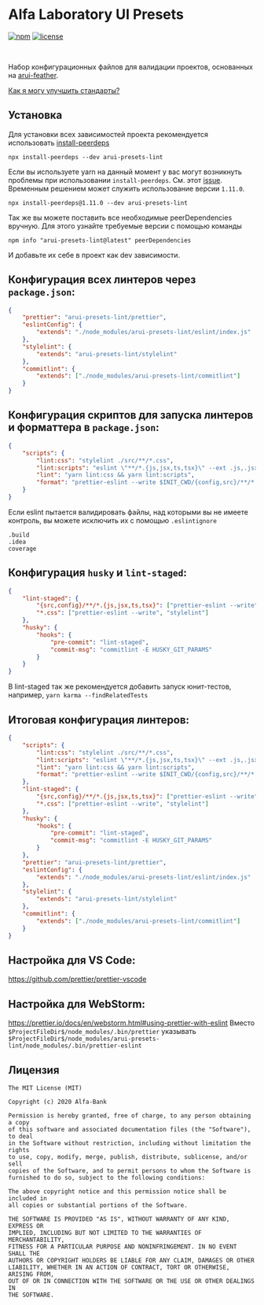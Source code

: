# Alfa Laboratory UI Presets

[![npm][npm-img]][npm]
[![license][license-img]][license]

[license]: https://opensource.org/licenses/MIT
[license-img]: https://img.shields.io/badge/License-MIT-brightgreen.svg
[npm-img]: https://img.shields.io/npm/v/arui-presets-lint.svg
[npm]: https://www.npmjs.org/package/arui-presets-lint
[travis]: https://travis-ci.org/alfa-laboratory/arui-presets-lint?branch=master
[travis-img]: https://img.shields.io/travis/alfa-laboratory/arui-presets-lint/master.svg?label=unix

<br />

Набор конфигурационных файлов для валидации проектов, основанных на [arui-feather](https://github.com/alfa-laboratory/arui-feather).

[Как я могу улучшить стандарты?](./.github/CONTRIBUTING.md)

## Установка
Для установки всех зависимостей проекта рекомендуется использовать [install-peerdeps](https://github.com/nathanhleung/install-peerdeps)

```
npx install-peerdeps --dev arui-presets-lint
```

Если вы используете yarn на данный момент у вас могут возникнуть проблемы при использовании `install-peerdeps`.
См. этот [issue](https://github.com/nathanhleung/install-peerdeps/issues/70). Временным решением может служить использование
версии `1.11.0`.

```
npx install-peerdeps@1.11.0 --dev arui-presets-lint
```

Так же вы можете поставить все необходимые peerDependencies вручную. Для этого узнайте требуемые версии
с помощью команды

```
npm info "arui-presets-lint@latest" peerDependencies
```

И добавьте их себе в проект как dev зависимости.

## Конфигурация всех линтеров через `package.json`:

```json
{
    "prettier": "arui-presets-lint/prettier",
    "eslintConfig": {
        "extends": "./node_modules/arui-presets-lint/eslint/index.js"
    },
    "stylelint": {
        "extends": "arui-presets-lint/stylelint"
    },
    "commitlint": {
        "extends": ["./node_modules/arui-presets-lint/commitlint"]
    }
}
```

## Конфигурация скриптов для запуска линтеров и форматтера в `package.json`:

```json
{
    "scripts": {
        "lint:css": "stylelint ./src/**/*.css",
        "lint:scripts": "eslint \"**/*.{js,jsx,ts,tsx}\" --ext .js,.jsx,.ts,.tsx",
        "lint": "yarn lint:css && yarn lint:scripts",
        "format": "prettier-eslint --write $INIT_CWD/{config,src}/**/*.{ts,tsx,js,jsx,css}"
    }
}
```

Если eslint пытается валидировать файлы, над которыми вы не имеете контроль, вы можете исключить
их с помощью `.eslintignore`

```
.build
.idea
coverage
```

## Конфигурация `husky` и `lint-staged`:

```json
{
    "lint-staged": {
        "{src,config}/**/*.{js,jsx,ts,tsx}": ["prettier-eslint --write", "eslint"],
        "*.css": ["prettier-eslint --write", "stylelint"]
    },
    "husky": {
        "hooks": {
            "pre-commit": "lint-staged",
            "commit-msg": "commitlint -E HUSKY_GIT_PARAMS"
        }
    }
}
```
В lint-staged так же рекомендуется добавить запуск юнит-тестов, например, `yarn karma --findRelatedTests`

## Итоговая конфигурация линтеров:

```json
{
    "scripts": {
        "lint:css": "stylelint ./src/**/*.css",
        "lint:scripts": "eslint \"**/*.{js,jsx,ts,tsx}\" --ext .js,.jsx,.ts,.tsx",
        "lint": "yarn lint:css && yarn lint:scripts",
        "format": "prettier-eslint --write $INIT_CWD/{config,src}/**/*.{ts,tsx,js,jsx,css}"
    },
    "lint-staged": {
        "{src,config}/**/*.{js,jsx,ts,tsx}": ["prettier-eslint --write", "eslint"],
        "*.css": ["prettier-eslint --write", "stylelint"]
    },
    "husky": {
        "hooks": {
            "pre-commit": "lint-staged",
            "commit-msg": "commitlint -E HUSKY_GIT_PARAMS"
        }
    },
    "prettier": "arui-presets-lint/prettier",
    "eslintConfig": {
        "extends": "./node_modules/arui-presets-lint/eslint/index.js"
    },
    "stylelint": {
        "extends": "arui-presets-lint/stylelint"
    },
    "commitlint": {
        "extends": ["./node_modules/arui-presets-lint/commitlint"]
    }
}
```

## Настройка для VS Code:

https://github.com/prettier/prettier-vscode

## Настройка для WebStorm:

https://prettier.io/docs/en/webstorm.html#using-prettier-with-eslint
Вместо `$ProjectFileDir$/node_modules/.bin/prettier` указывать `$ProjectFileDir$/node_modules/arui-presets-lint/node_modules/.bin/prettier-eslint`

## Лицензия

```
The MIT License (MIT)

Copyright (c) 2020 Alfa-Bank

Permission is hereby granted, free of charge, to any person obtaining a copy
of this software and associated documentation files (the "Software"), to deal
in the Software without restriction, including without limitation the rights
to use, copy, modify, merge, publish, distribute, sublicense, and/or sell
copies of the Software, and to permit persons to whom the Software is
furnished to do so, subject to the following conditions:

The above copyright notice and this permission notice shall be included in
all copies or substantial portions of the Software.

THE SOFTWARE IS PROVIDED "AS IS", WITHOUT WARRANTY OF ANY KIND, EXPRESS OR
IMPLIED, INCLUDING BUT NOT LIMITED TO THE WARRANTIES OF MERCHANTABILITY,
FITNESS FOR A PARTICULAR PURPOSE AND NONINFRINGEMENT. IN NO EVENT SHALL THE
AUTHORS OR COPYRIGHT HOLDERS BE LIABLE FOR ANY CLAIM, DAMAGES OR OTHER
LIABILITY, WHETHER IN AN ACTION OF CONTRACT, TORT OR OTHERWISE, ARISING FROM,
OUT OF OR IN CONNECTION WITH THE SOFTWARE OR THE USE OR OTHER DEALINGS IN
THE SOFTWARE.
```

